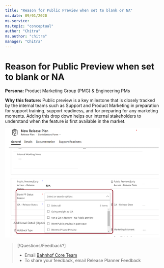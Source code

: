 ```yaml
---
title: "Reason for Public Preview when set to blank or NA"
ms.date: 09/01/2020
ms.service: 
ms.topic: "conceptual"
author: "Chitra"
ms.author: "chitra"
manager: "Chitra"
---
```


# Reason for Public Preview when set to blank or NA


**Persona:** Product Marketing Group (PMG) & Engineering PMs

**Why this feature:**
Public preview is a key milestone that is closely tracked by the internal teams such as Support and Product Marketing in preparation for support training, support readiness, and for preparing for any marketing moments. Adding this drop down helps our internal stakeholders to understand when the feature is first available in the market. 


![Step two](media/Image6.png "Step two")

>
>[!Questions/Feedback?]
>
> - Email [Bahnhof Core Team]( bahnhofcoreteam@microsoft.com) 
> - To share your feedback, email Release Planner Feedback
> 
